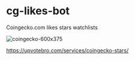 # cg-likes-bot

Coingecko.com likes stars watchlists

![coingecko-600x375](https://user-images.githubusercontent.com/112619158/190958394-7e49890e-59be-4e52-8da3-d8ce79d104c2.jpg)


https://upvotebro.com/services/coingecko-stars/
